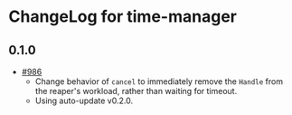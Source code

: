 # ChangeLog for time-manager

## 0.1.0

* [#986](https://github.com/yesodweb/wai/pull/986)
    * Change behavior of `cancel` to immediately remove the `Handle` from the
    reaper's workload, rather than waiting for timeout.
    * Using auto-update v0.2.0.
